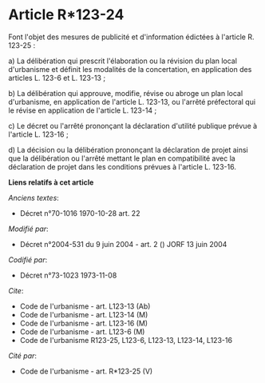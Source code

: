 # Article R*123-24

Font l'objet des mesures de publicité et d'information édictées à l'article R. 123-25 :

a) La délibération qui prescrit l'élaboration ou la révision du plan local d'urbanisme et définit les modalités de la
concertation, en application des articles L. 123-6 et L. 123-13 ;

b) La délibération qui approuve, modifie, révise ou abroge un plan local d'urbanisme, en application de l'article L. 123-13,
ou l'arrêté préfectoral qui le révise en application de l'article L. 123-14 ;

c) Le décret ou l'arrêté prononçant la déclaration d'utilité publique prévue à l'article L. 123-16 ;

d) La décision ou la délibération prononçant la déclaration de projet ainsi que la délibération ou l'arrêté mettant le plan
en compatibilité avec la déclaration de projet dans les conditions prévues à l'article L. 123-16.

**Liens relatifs à cet article**

_Anciens textes_:

  - Décret n°70-1016 1970-10-28 art. 22

_Modifié par_:

  - Décret n°2004-531 du 9 juin 2004 - art. 2 () JORF 13 juin 2004

_Codifié par_:

  - Décret n°73-1023 1973-11-08

_Cite_:

  - Code de l'urbanisme - art. L123-13 (Ab)
  - Code de l'urbanisme - art. L123-14 (M)
  - Code de l'urbanisme - art. L123-16 (M)
  - Code de l'urbanisme - art. L123-6 (M)
  - Code de l'urbanisme R123-25, L123-6, L123-13, L123-14, L123-16

_Cité par_:

  - Code de l'urbanisme - art. R*123-25 (V)

